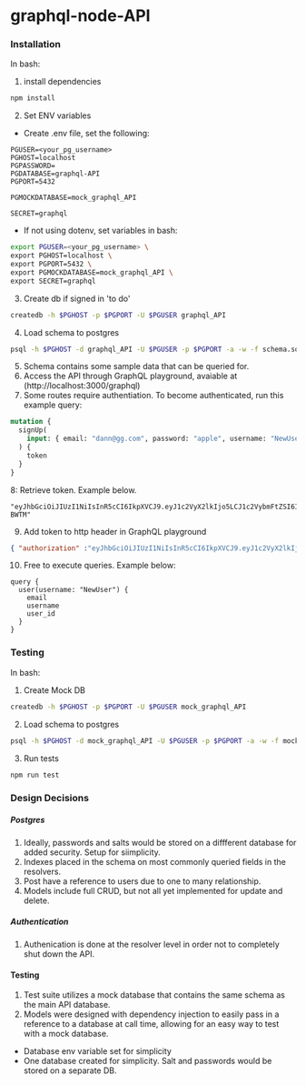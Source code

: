 # graphql-node-API

### Installation

In bash:

1. install dependencies

```bash
npm install
```

2. Set ENV variables

- Create .env file, set the following:

```
PGUSER=<your_pg_username>
PGHOST=localhost
PGPASSWORD=
PGDATABASE=graphql-API
PGPORT=5432

PGMOCKDATABASE=mock_graphql_API

SECRET=graphql
```

- If not using dotenv, set variables in bash:

```bash
export PGUSER=<your_pg_username> \
export PGHOST=localhost \
export PGPORT=5432 \
export PGMOCKDATABASE=mock_graphql_API \
export SECRET=graphql
```

3. Create db if signed in 'to do'

```bash
createdb -h $PGHOST -p $PGPORT -U $PGUSER graphql_API
```

4. Load schema to postgres

```bash
psql -h $PGHOST -d graphql_API -U $PGUSER -p $PGPORT -a -w -f schema.sql
```

5. Schema contains some sample data that can be queried for.
6. Access the API through GraphQL playground, avaiable at (http://localhost:3000/graphql)
7. Some routes require authentiation. To become authenticated, run this example query:

```graphql
mutation {
  signUp(
    input: { email: "dann@gg.com", password: "apple", username: "NewUser" }
  ) {
    token
  }
}
```

8: Retrieve token. Example below.

```
"eyJhbGciOiJIUzI1NiIsInR5cCI6IkpXVCJ9.eyJ1c2VyX2lkIjo5LCJ1c2VybmFtZSI6IlVlciIsImlhdCI6MTYyNjkwMDM3OSwiZXhwIjoxNjI2OTAzOTc5fQ.jin2bk8XaBvRx57VrQlwOCnIhAVnJV0xNizvWS-BWTM"
```

9. Add token to http header in GraphQL playground

```JSON
{ "authorization" :"eyJhbGciOiJIUzI1NiIsInR5cCI6IkpXVCJ9.eyJ1c2VyX2lkIjo5LCJ1c2VybmFtZSI6IlVlciIsImlhdCI6MTYyNjkwMDM3OSwiZXhwIjoxNjI2OTAzOTc5fQ.jin2bk8XaBvRx57VrQlwOCnIhAVnJV0xNizvWS-BWTM" }
```

10. Free to execute queries. Example below:

```
query {
  user(username: "NewUser") {
    email
    username
    user_id
  }
}
```

### Testing

In bash:

1. Create Mock DB

```bash
createdb -h $PGHOST -p $PGPORT -U $PGUSER mock_graphql_API
```

2. Load schema to postgres

```bash
psql -h $PGHOST -d mock_graphql_API -U $PGUSER -p $PGPORT -a -w -f mockSchema.sql
```

3. Run tests

```bash
npm run test
```

### Design Decisions

##### Postgres

1. Ideally, passwords and salts would be stored on a diffferent database for added security. Setup for siimplicity.
2. Indexes placed in the schema on most commonly queried fields in the resolvers.
3. Post have a reference to users due to one to many relationship.
4. Models include full CRUD, but not all yet implemented for update and delete.

##### Authentication

1. Authenication is done at the resolver level in order not to completely shut down the API.

#### Testing

1. Test suite utilizes a mock database that contains the same schema as the main API database.
2. Models were designed with dependency injection to easily pass in a reference to a database at call time, allowing for an easy way to test with a mock database.

- Database env variable set for simplicity
- One database created for simplicity. Salt and passwords would be stored on a separate DB.
